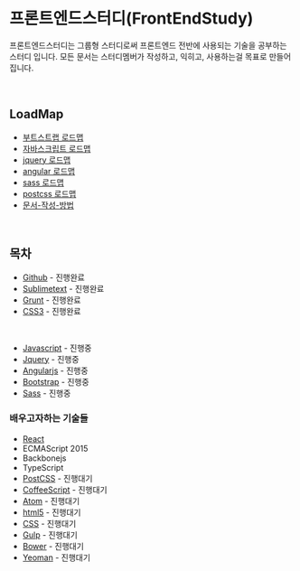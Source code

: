 # 프론트엔드스터디(FrontEndStudy)

프론트엔드스터디는 그룹형 스터디로써 프론트엔드 전반에 사용되는 기술을 공부하는 스터디 입니다.
모든 문서는 스터디멤버가 작성하고, 익히고, 사용하는걸 목표로 만들어집니다.

<br>


## LoadMap

* [부트스트랩 로드맵](document/@Rule/bootstrap.md)
* [자바스크립트 로드맵](document/@Rule/javascript.md)
* [jquery 로드맵](document/@Rule/jquery.md)
* [angular 로드맵](document/@Rule/angular.md)
* [sass 로드맵](document/@Rule/sass.md)
* [postcss 로드맵](document/@Rule/postcss.md)
* [문서-작성-방법](document/@Rule/문서-작성-방법.md)


<br>


## 목차

* [Github](document/Github/README.md) - 진행완료
* [Sublimetext](document/Sublimetext/README.md) - 진행완료
* [Grunt](document/Grunt/README.md) - 진행완료
* [CSS3](document/CSS3/README.md) - 진행완료

<br>

* [Javascript](document/Javascript/README.md) - 진행중
* [Jquery](document/Jquery/README.md) - 진행중
* [Angularjs](document/AngularJS/README.md) - 진행중
* [Bootstrap](document/Bootstrap/README.md) - 진행중
* [Sass](document/Sass/README.md) - 진행중


### 배우고자하는 기술들


* [React](http://reactkr.github.io/react/docs/getting-started-ko-KR.html)
* ECMAScript 2015
* Backbonejs
* TypeScript
* [PostCSS](document/PostCSS/README.md) - 진행대기
* [CoffeeScript](document/CoffeeScript/README.md) - 진행대기
* [Atom](document/Atom/README.md) - 진행대기
* [html5](document/html5/README.md) - 진행대기
* [CSS](document/CSS/README.md) - 진행대기
* [Gulp](document/Gulp/README.md) - 진행대기
* [Bower](document/Bower/README.md) - 진행대기
* [Yeoman](document/Yeoman/README.md) - 진행대기

<br>
